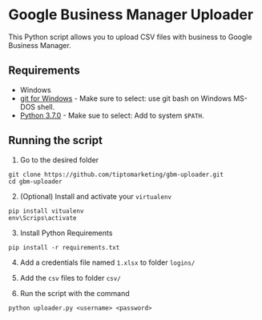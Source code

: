 # Google Business Manager Uploader

This Python script allows you to upload CSV files with business to Google Business Manager.

## Requirements
* Windows
* [git for Windows](https://github.com/git-for-windows/git/releases/download/v2.18.0.windows.1/Git-2.18.0-64-bit.exe) - Make sure to select: use git bash on Windows MS-DOS shell.
* [Python 3.7.0](https://www.python.org/downloads/release/python-370/) - Make sue to select: Add to system `$PATH`.

## Running the script
1. Go to the desired folder
```shell
git clone https://github.com/tiptomarketing/gbm-uploader.git
cd gbm-uploader
```

2. (Optional) Install and activate your `virtualenv`
```shell
pip install vitualenv
env\Scrips\activate
```

3. Install Python Requirements
```shell
pip install -r requirements.txt
```

4. Add a credentials file named `1.xlsx` to folder `logins/`

5. Add the `csv` files to folder `csv/`

6. Run the script with the command
```shell
python uploader.py <username> <password>
```
